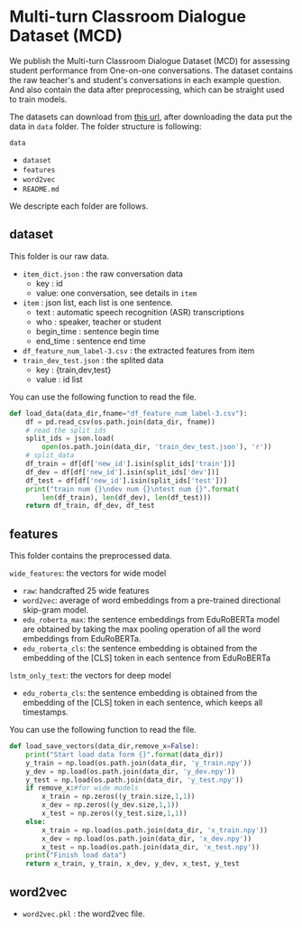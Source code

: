 # Multi-turn Classroom Dialogue Dataset (MCD)

We publish the Multi-turn Classroom Dialogue Dataset (MCD) for assessing student performance from One-on-one conversations. The dataset contains the raw teacher's and student's conversations in each example question. And also contain the data after preprocessing, which can be straight used to train models.

The datasets can download from [this url](https://drive.google.com/file/d/1dUHYLKoE09Y8D5I0v4x77m9zIJECaRhI/view?usp=share_link), after downloading the data put the data in `data` folder. The folder structure is following:

`data`
- `dataset`
- `features`
- `word2vec`
- `README.md`

We descripte each folder are follows.

## dataset
This folder is our raw data.
- `item_dict.json` : the raw conversation data 
	- key : id
	- value: one conversation, see details in `item`
- `item` : json list, each list is one sentence.
    - text : automatic speech recognition (ASR) transcriptions 
    - who : speaker, teacher or student
    - begin_time : sentence begin time
    - end_time : sentence end time
- `df_feature_num_label-3.csv` : the extracted features from item
- `train_dev_test.json` : the splited data
	- key : {train,dev,test}
	- value : id list

You can use the following function to read the file.

```python
def load_data(data_dir,fname="df_feature_num_label-3.csv"):
    df = pd.read_csv(os.path.join(data_dir, fname))
    # read the split ids
    split_ids = json.load(
        open(os.path.join(data_dir, 'train_dev_test.json'), 'r'))
    # split_data
    df_train = df[df['new_id'].isin(split_ids['train'])]
    df_dev = df[df['new_id'].isin(split_ids['dev'])]
    df_test = df[df['new_id'].isin(split_ids['test'])]
    print("train num {}\ndev num {}\ntest num {}".format(
        len(df_train), len(df_dev), len(df_test)))
    return df_train, df_dev, df_test
```

## features
This folder contains the preprocessed data.

`wide_features`: the vectors for wide model
- `raw`: handcrafted 25 wide features
- `word2vec`: average of word embeddings from a pre-trained directional skip-gram model.
- `edu_roberta_max`: the sentence embeddings from EduRoBERTa model are obtained by taking the max pooling operation of all the word embeddings from EduRoBERTa.
- `edu_roberta_cls`: the sentence embedding is obtained from the embedding of the [CLS] token in each sentence from EduRoBERTa

`lstm_only_text`: the vectors for deep model
- `edu_roberta_cls`: the sentence embedding is obtained from the embedding of the [CLS] token in each sentence, which keeps all timestamps.


You can use the following function to read the file.

```python
def load_save_vectors(data_dir,remove_x=False):
    print("Start load data form {}".format(data_dir))
    y_train = np.load(os.path.join(data_dir, 'y_train.npy'))
    y_dev = np.load(os.path.join(data_dir, 'y_dev.npy'))
    y_test = np.load(os.path.join(data_dir, 'y_test.npy'))
    if remove_x:#for wide models
        x_train = np.zeros((y_train.size,1,1))
        x_dev = np.zeros((y_dev.size,1,1))
        x_test = np.zeros((y_test.size,1,1))
    else:
        x_train = np.load(os.path.join(data_dir, 'x_train.npy'))
        x_dev = np.load(os.path.join(data_dir, 'x_dev.npy'))
        x_test = np.load(os.path.join(data_dir, 'x_test.npy'))
    print("Finish load data")
    return x_train, y_train, x_dev, y_dev, x_test, y_test
```

## word2vec
- `word2vec.pkl` : the word2vec file. 
